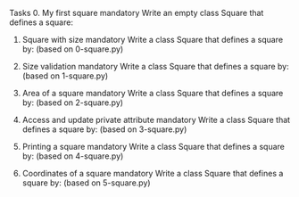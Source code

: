Tasks
0. My first square
mandatory
Write an empty class Square that defines a square:

1. Square with size
mandatory
Write a class Square that defines a square by: (based on 0-square.py)

2. Size validation
mandatory
Write a class Square that defines a square by: (based on 1-square.py)

3. Area of a square
mandatory
Write a class Square that defines a square by: (based on 2-square.py)

4. Access and update private attribute
mandatory
Write a class Square that defines a square by: (based on 3-square.py)

5. Printing a square
mandatory
Write a class Square that defines a square by: (based on 4-square.py)

6. Coordinates of a square
mandatory
Write a class Square that defines a square by: (based on 5-square.py)


